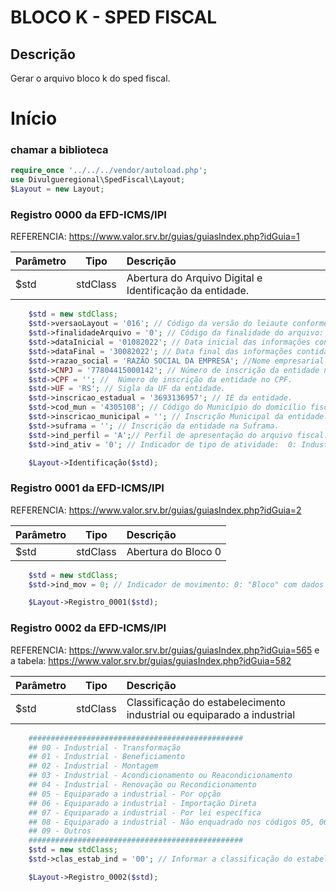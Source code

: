 #  BLOCO K - SPED FISCAL

## Descrição
Gerar o arquivo bloco k do sped fiscal.

# Início

### chamar a biblioteca

```php
require_once '../../../vendor/autoload.php';
use Divulgueregional\SpedFiscal\Layout;
$Layout = new Layout;
```

### Registro 0000 da EFD-ICMS/IPI
REFERENCIA: https://www.valor.srv.br/guias/guiasIndex.php?idGuia=1

| Parâmetro | Tipo | Descrição |
| :--- | :---: | :--- |
| $std | stdClass | Abertura do Arquivo Digital e Identificação da entidade. |

```php
    $std = new stdClass;
    $std->versaoLayout = '016'; // Código da versão do leiaute conforme a Tabela indicada no Ato Cotepe.
    $std->finalidadeArquivo = '0'; // Código da finalidade do arquivo: 0: Remessa do arquivo original; ou 1: Remessa do arquivo substituto.
    $std->dataInicial = '01082022'; // Data inicial das informações contidas no arquivo.
    $std->dataFinal = '30082022'; // Data final das informações contidas no arquivo.
    $std->razao_social = 'RAZÃO SOCIAL DA EMPRESA'; //Nome empresarial da entidade.
    $std->CNPJ = '77804415000142'; // Número de inscrição da entidade no CNPJ.
    $std->CPF = ''; // 	Número de inscrição da entidade no CPF.
    $std->UF = 'RS'; // Sigla da UF da entidade.
    $std->inscricao_estadual = '3693136957'; // IE da entidade.
    $std->cod_mun = '4305108'; // Código do Município do domicílio fiscal da entidade
    $std->inscricao_municipal = ''; // Inscrição Municipal da entidade.
    $std->suframa = ''; // Inscrição da entidade na Suframa.
    $std->ind_perfil = 'A';// Perfil de apresentação do arquivo fiscal: A: Perfil A; B: Perfil B; C: Perfil C.
    $std->ind_ativ = '0'; // Indicador de tipo de atividade:  0: Industrial ou equiparado a industrial; ou 1: Outros

    $Layout->Identificação($std);

```


### Registro 0001 da EFD-ICMS/IPI
REFERENCIA: https://www.valor.srv.br/guias/guiasIndex.php?idGuia=2

| Parâmetro | Tipo | Descrição |
| :--- | :---: | :--- |
| $std | stdClass | Abertura do Bloco 0 |

```php
    $std = new stdClass;
    $std->ind_mov = 0; // Indicador de movimento: 0: "Bloco" com dados informados; ou 1: "Bloco" sem dados informados.

    $Layout->Registro_0001($std);

```

### Registro 0002 da EFD-ICMS/IPI
REFERENCIA: https://www.valor.srv.br/guias/guiasIndex.php?idGuia=565 e a tabela: https://www.valor.srv.br/guias/guiasIndex.php?idGuia=582

| Parâmetro | Tipo | Descrição |
| :--- | :---: | :--- |
| $std | stdClass | Classificação do estabelecimento industrial ou equiparado a industrial |

```php
    ################################################
    ## 00 - Industrial - Transformação
    ## 01 - Industrial - Beneficiamento
    ## 02 - Industrial - Montagem
    ## 03 - Industrial - Acondicionamento ou Reacondicionamento
    ## 04 - Industrial - Renovação ou Recondicionamento
    ## 05 - Equiparado a industrial - Por opção
    ## 06 - Equiparado a industrial - Importação Direta
    ## 07 - Equiparado a industrial - Por lei específica
    ## 08 - Equiparado a industrial - Não enquadrado nos códigos 05, 06 ou 07
    ## 09 - Outros
    ################################################
    $std = new stdClass;
    $std->clas_estab_ind = '00'; // Informar a classificação do estabelecimento conforme Tabela acima

    $Layout->Registro_0002($std);

```